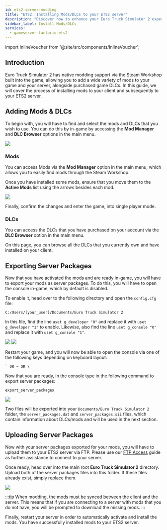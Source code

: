 ```yaml
---
id: ets2-server-modding
title: "ETS2: Installing Mods/DLCs to your ETS2 server"
description: "Discover how to enhance your Euro Truck Simulator 2 experience by adding mods and DLCs for immersive gameplay → Learn more now"
sidebar_label: Install Mods/DLCs
services:
  - gameserver-factorio-ets2
---
```


import InlineVoucher from '@site/src/components/InlineVoucher';

## Introduction

Euro Truck Simulator 2 has native modding support via the Steam Workshop built into the game, allowing you to add a wide variety of mods to your game and your server, alongside purchased game DLCs. In this guide, we will cover the process of installing mods to your client and subsequently to your ETS2 server.

<InlineVoucher />

## Adding Mods & DLCs

To begin with, you will have to find and select the mods and DLCs that you wish to use. You can do this by in-game by accessing the **Mod Manager** and **DLC Browser** options in the main menu.

![](https://screensaver01.zap-hosting.com/index.php/s/osjX59MRjrPBfe6/preview)

### Mods

You can access Mods via the **Mod Manager** option in the main menu, which allows you to easily find mods through the Steam Workshop.

Once you have installed some mods, ensure that you move them to the **Active Mods** list using the arrows besides each mod.

![](https://screensaver01.zap-hosting.com/index.php/s/TG7XK6ZodWZM2pz/preview)

Finally, confirm the changes and enter the game, into single player mode.

### DLCs

You can access the DLCs that you have purchased on your account via the **DLC Browser** option in the main menu.

On this page, you can browse all the DLCs that you currently own and have installed on your client.

## Exporting Server Packages

Now that you have activated the mods and are ready in-game, you will have to export your mods as server packages. To do this, you will have to open the console in-game, which by default is disabled.

To enable it, head over to the following directory and open the `config.cfg` file:
```
C:/Users/[your_user]/Documents/Euro Truck Simulator 2
```

In this file, find the line `uset g_developer "0"` and replace it with `uset g_developer "1"` to enable. Likewise, also find the line `uset g_console "0"` and replace it with `uset g_console "1"`.

![](https://screensaver01.zap-hosting.com/index.php/s/Wz52e4o2KtTndZM/preview)
![](https://screensaver01.zap-hosting.com/index.php/s/raR8jxq7imKzjDD/preview)

Restart your game, and you will now be able to open the console via one of the following keys depending on keyboard layout:
```
` OR ~ OR \
```

Now that you are ready, in the console type in the following command to export server packages:
```
export_server_packages
```

![](https://screensaver01.zap-hosting.com/index.php/s/zbzbdKfyr5xyNrK/preview)

Two files will be exported into your `Documents/Euro Truck Simulator 2` folder, the `server_packages.dat` and `server_packages.sii` files, which contain information about DLCs/mods and will be used in the next section.

## Uploading Server Packages

Now with your server packages exported for your mods, you will have to upload them to your ETS2 server via FTP. Please use our [FTP Access](gameserver-ftpaccess.md) guide as further assistance to connect to your server.

Once ready, head over into the main root **Euro Truck Simulator 2** directory. Upload both of the server packages files into this folder. If these files already exist, simply replace them.

![](https://screensaver01.zap-hosting.com/index.php/s/9xaDPw7sptsN3FH/preview)

:::tip
When modding, the mods must be synced between the client and the server. This means that if you are connecting to a server with mods that you do not have, you will be prompted to download the missing mods.
:::

Finally, restart your server in order to automatically activate and install the mods. You have successfully installed mods to your ETS2 server.

<InlineVoucher />
